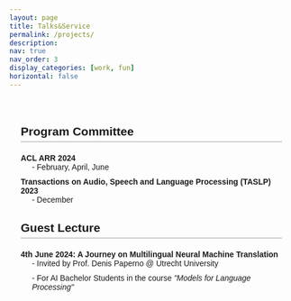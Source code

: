 ```yaml
---
layout: page
title: Talks&Service
permalink: /projects/
description:
nav: true
nav_order: 3
display_categories: [work, fun]
horizontal: false
---
```


<style>
  .content {
    max-width: 800px;
    margin: auto;
    padding: 20px;
    font-family: Arial, sans-serif;
  }
  h2 {
    border-bottom: 2px solid #ccc;
    padding-bottom: 5px;
    margin-bottom: 20px;
  }
  dl {
    margin: 20px 0;
  }
  dt {
    font-weight: bold;
    margin-top: 10px;
  }
  dd {
    margin-left: 20px;
    margin-bottom: 10px;
  }
  .italic {
    font-style: italic;
  }
</style>

<div class="content">
  <h2>Program Committee</h2>
  <dl>
    <dt>ACL ARR 2024</dt>
    <dd>- February, April, June</dd>
    <dt>Transactions on Audio, Speech and Language Processing (TASLP) 2023</dt>
    <dd>- December</dd>
  </dl>

  <h2>Guest Lecture</h2>
  <dl>
    <dt>4th June 2024: A Journey on Multilingual Neural Machine Translation</dt>
    <dd>- Invited by Prof. Denis Paperno @ Utrecht University</dd>
    <dd>- For AI Bachelor Students in the course <span class="italic">"Models for Language Processing"</span></dd>
  </dl>
</div>
